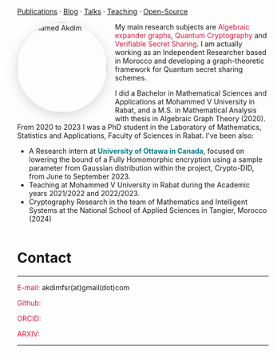   <a href="{{ '/publications/' | relative_url }}">Publications</a> ·
  <a href="{{ '/blog/' | relative_url }}">Blog</a> ·
  <a href="{{ '/talks/' | relative_url }}">Talks</a> ·
  <a href="{{ '/teaching/' | relative_url }}">Teaching</a> ·
  <a href="{{ '/projects/' | relative_url }}">Open-Source</a>


<!-- Photo floats left -->
<img src="{{ '/assets/photo.jpg' | relative_url }}" alt="Mohamed Akdim" width="180" style="float:left; margin:0 1rem .5rem 0; border-radius:50%; box-shadow:0 6px 24px rgba(0,0,0,.15);" />

My main research subjects are <span style="color:crimson;">Algebraic expander graphs</span>, <span style="color:crimson;">Quantum Cryptography</span> and <span style="color:crimson;">Verifiable Secret Sharing</span>. I am actually working as an Independent Researcher based in Morocco and developing a graph-theoretic framework for Quantum secret sharing schemes.

I did a Bachelor in Mathematical Sciences and Applications at Mohammed V University in Rabat, and a M.S. in Mathematical Analysis with thesis in Algebraic Graph Theory (2020). From 2020 to 2023 I was a PhD student in the Laboratory of Mathematics, Statistics and Applications, Faculty of Sciences in Rabat. I've been also:

- A Research intern at <span style="color:#0e7c86;">**University of Ottawa in Canada**</span>, focused on lowering the bound of a Fully Homomorphic encryption using a sample parameter from Gaussian distribution within the project, Crypto-DID, from June to September 2023.
- Teaching at Mohammed V University in Rabat during the Academic years 2021/2022 and 2022/2023.
- Cryptography Research in the team of Mathematics and Intelligent Systems at the National School of Applied Sciences in Tangier, Morocco (2024) 

<!-- Clear the float so everything below starts under the image -->
<div style="clear:both;"></div>



# Contact
---
<span style="color:crimson;">E-mail:</span> akdimfsr(at)gmail(dot)com

<span style="color:crimson;">Github:</span>

<span style="color:crimson;">ORCID:</span>

<span style="color:crimson;">ARXIV:</span>

---




